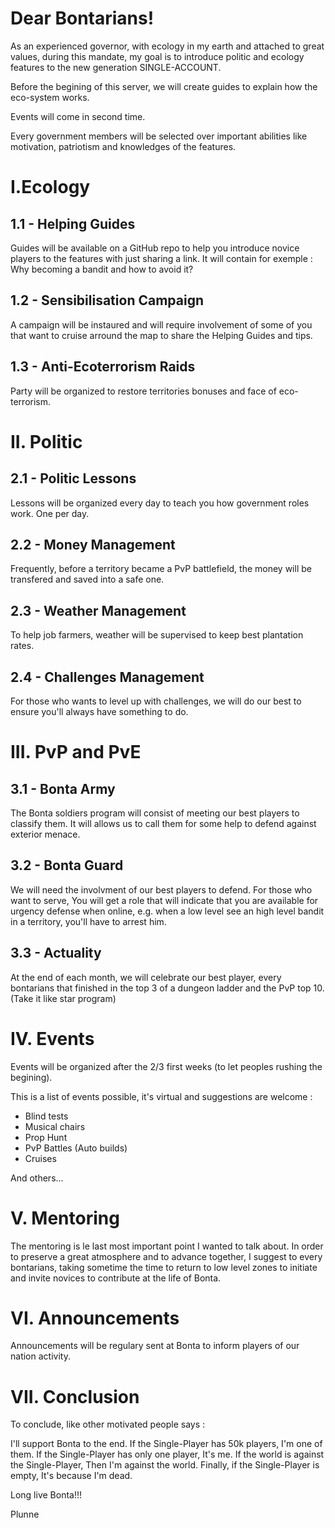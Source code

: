 # Dear Bontarians!

As an experienced governor, with ecology in my earth and attached to great values, during this mandate, my goal is to introduce politic and ecology features to the new generation SINGLE-ACCOUNT.

Before the begining of this server, we will create guides to explain how the eco-system works.

Events will come in second time.

Every government members will be selected over important abilities like motivation, patriotism and knowledges of the features.

# I.Ecology

## 1.1 - Helping Guides
Guides will be available on a GitHub repo to help you introduce novice players to the features with just sharing a link. It will contain for exemple : Why becoming a bandit and how to avoid it?

## 1.2 - Sensibilisation Campaign
A campaign will be instaured and will require involvement of some of you that want to cruise arround the map to share the Helping Guides and tips.

## 1.3 - Anti-Ecoterrorism Raids
Party will be organized to restore territories bonuses and face of eco-terrorism.

# II. Politic

## 2.1 - Politic Lessons
Lessons will be organized every day to teach you how government roles work. One per day.

## 2.2 - Money Management
Frequently, before a territory became a PvP battlefield, the money will be transfered and saved into a safe one.

## 2.3 - Weather Management
To help job farmers, weather will be supervised to keep best plantation rates.

## 2.4 - Challenges Management
For those who wants to level up with challenges, we will do our best to ensure you'll always have something to do.

# III. PvP and PvE

## 3.1 - Bonta Army
The Bonta soldiers program will consist of meeting our best players to classify them. It will allows us to call them for some help to defend against exterior menace.

## 3.2 - Bonta Guard
We will need the involvment of our best players to defend. For those who want to serve, You will get a role that will indicate that you are available for urgency defense when online, e.g. when a low level see an high level bandit in a territory, you'll have to arrest him.

## 3.3 - Actuality
At the end of each month, we will celebrate our best player, every bontarians that finished in the top 3 of a dungeon ladder and the PvP top 10. (Take it like star program)

# IV. Events

Events will be organized after the 2/3 first weeks (to let peoples rushing the begining).

This is a list of events possible, it's virtual and suggestions are welcome :
- Blind tests
- Musical chairs
- Prop Hunt
- PvP Battles (Auto builds)
- Cruises

And others...

# V. Mentoring

The mentoring is le last most important point I wanted to talk about. In order to preserve a great atmosphere and to advance together, I suggest to every bontarians, taking sometime the time to return to low level zones to initiate and invite novices to contribute at the life of Bonta.

# VI. Announcements

Announcements will be regulary sent at Bonta to inform players of our nation activity.

# VII. Conclusion

To conclude, like other motivated people says :

I'll support Bonta to the end.
If the Single-Player has 50k players, I'm one of them.
If the Single-Player has only one player, It's me.
If the world is against the Single-Player, Then I'm against the world.
Finally, if the Single-Player is empty, It's because I'm dead.

Long live Bonta!!!

Plunne